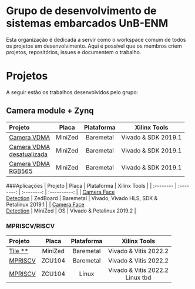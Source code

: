 # Grupo de desenvolvimento de sistemas embarcados UnB-ENM


Esta organização é dedicada a servir como o workspace comum de todos os projetos em desenvolvimento. Aqui é possível que os membros criem projetos, repositórios, issues e documentem o trabalho. 


# Projetos
A seguir estão os trabalhos desenvolvidos pelo grupo: 

## Camera module + Zynq

| Projeto | Placa |     Plataforma    | Xilinx Tools | 
| :-------- | :--------: | :--------: | :----------:  | 
| [Camera VDMA](https://github.com/EmbeddedComputing/reconfigurable-camera)  |  MiniZed  | Baremetal | Vivado & SDK 2019.1 |
| [Camera VDMA <br> desatualizada](https://github.com/EmbeddedComputing/reconfigurable-camera-desatualizada)  |  MiniZed  | Baremetal | Vivado & SDK 2019.1 |
| [Camera VDMA <br>RGB565](https://github.com/EmbeddedComputing/Reconfigurable-Camera-RGB565)  |  MiniZed  | Baremetal | Vivado & SDK 2019.1 | 

###Aplicações
| Projeto | Placa |     Plataforma    | Xilinx Tools | 
| :-------- | :--------: | :--------: | :----------:  | 
| [Camera Face<br> Detection](https://github.com/EmbeddedComputing/Face-Detection.)  | ZedBoard  | Baremetal | Vivado, Vivado HLS, SDK &<br> Petalinux 2019.1 | 
| [Camera Face<br> Detection](https://github.com/EmbeddedComputing/Face-Detection.)  |  MiniZed  | OS | Vivado & Petalinux 2019.2 | 


### MPRISCV/RISCV
| Projeto | Placa |     Plataforma    | Xilinx Tools | 
| :-------- | :--------: | :--------: | :----------:  | 
| [Tile **](https://github.com/EmbeddedComputing/sriscv)  |  MiniZed  | Baremetal | Vivado & Vitis 2022.2 |
| [MPRISCV](https://github.com/EmbeddedComputing/mpriscv)  |  ZCU104  | Baremetal | Vivado & Vitis 2022.2 |
| [MPRISCV](https://github.com/EmbeddedComputing/reconfigurable-camera-desatualizada)  |  ZCU104  | Linux | Vivado & Vitis 2022.2 <br> Linux tbd |
